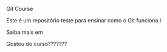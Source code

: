 Git Course

Este é um repositório teste para ensinar como o Git funciona.i

Saiba mais em



Gostou do curso???????
